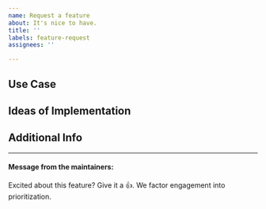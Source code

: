 ```yaml
---
name: Request a feature
about: It's nice to have.
title: ''
labels: feature-request
assignees: ''

---
```


## Use Case
<!-- Help us to understand your request in context -->




## Ideas of Implementation
<!-- Your ideal solution  -->




## Additional Info
<!-- (Optional)-->


---
#### Message from the maintainers:
Excited about this feature? Give it a :thumbsup:. We factor engagement into prioritization.